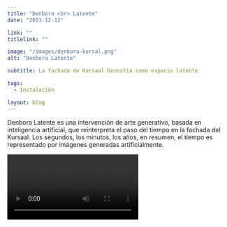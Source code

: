 ```yaml
---
title: "Denbora <br> Latente"
date: "2021-12-12"

link: ""
titlelink: ""

image: "/images/denbora-kursal.png"
alt: "Denbora Latente"

subtitle: La fachada de Kursaal Donostia como espacio latente

tags:
  - Instalación

layout: blog
---
```


<script>
  import Link from "$lib/components/Link/link.svelte";
  import ArrowLink from "$lib/icons/ArrowLink.svelte";
  import Image from "$lib/image/Image.svelte";
  import ImageRow from "$lib/layout/ImageRow/ImageRow.svelte";
  import Embed from "$lib/components/Embed/Embed.svelte";
  import Materials from "$lib/components/Materials/Materials.svelte";
  import Video from "$lib/components/Video/Video.svelte";
</script>

Denbora Latente es una intervención de arte generativo, basada en inteligencia artificial, que reinterpreta el paso del tiempo en la fachada del Kursaal. Los segundos, los minutos, los años, en resumen, el tiempo es representado por imágenes generadas artificialmente.

<Video srcogg="/videos/denbora-h.ogg"  srcmp4="/videos/denbora-h.mp4" />

Un tiempo y su paso que, para bien o para mal, solemos revisar en las fechas navideñas en las que se mostró la instalación, pero que discurre latente el resto del año. La fachada del Kursaal refleja una dimensión de ese tiempo, un reflejo de ese espacio latente e infinito que aportan las Redes Generativas Adversas (GAN).

<ImageRow src="/images/15_2_BOS1_0002.jpg" alt="image" lastsrc="/images/bosque.png" lastalt="image2" />

### Materiales

<Materials category="Publicación" links={[
['Vídeo de la instalación publicado por Medialab de Tabakalera', 'https://www.tabakalera.eus/es/denbora-latente/'],
]}
/>
<Materials category="Taller" links={[
['¿Podemos los humanos ser creativos (o artistas) cuando usamos la IA?', 'https://bikolabs.biko2.com/collections/tallerDenboraLatente/'],
]}
/>
<Materials category="Apuntes" links={[
['Guía sobre el taller y materiales para los modelos GANs en Runway y cuadernos Codelab.', 'https://talleresbikolabs.notion.site/talleresbikolabs/Denbora-Latente-Taller-fabf620939034815ac4be16a7c06f76e'],
]}
/>
